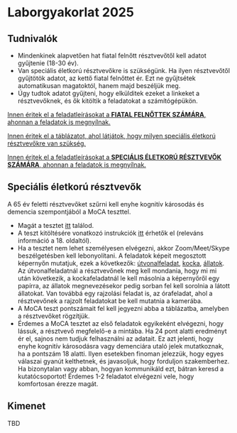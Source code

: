 # Laborgyakorlat 2025

## Tudnivalók

* Mindenkinek alapvetően hat fiatal felnőtt résztvevőtől kell adatot gyűjtenie (18-30 év).
* Van speciális életkorú résztvevőkre is szükségünk. Ha ilyen résztvevőtől gyűjtötök adatot, az kettő fiatal felnőttet ér. Ezt ne gyűjtsétek automatikusan magatoktól, hanem majd beszéljük meg.
* Úgy tudtok adatot gyűjteni, hogy elkülditek ezeket a linkeket a résztvevőknek, és ők kitöltik a feladatokat a számítógépükön.

[Innen éritek el a feladatleírásokat a **FIATAL FELNŐTTEK SZÁMÁRA**, ahonnan a feladatok is megnyílnak.](https://docs.google.com/document/d/1Q8fyEsORedEGjgNjt5hAPKmaYliPlovz3-34f3MnoMM/edit?usp=sharing)

[Innen éritek el a táblázatot, ahol látjátok, hogy milyen speciális életkorú résztvevőkre van szükség.](https://docs.google.com/spreadsheets/d/1GbC1icdQS67ap98ANmNs0ZgS2RBEaw8cP0iCY4y9xik/edit?usp=sharing)

[Innen éritek el a feladatleírásokat a **SPECIÁLIS ÉLETKORÚ RÉSZTVEVŐK SZÁMÁRA**, ahonnan a feladatok is megnyílnak.](https://docs.google.com/document/d/1NdQrohDrujV6tez7VGOkxM_lU-AWPfZfQCS_VRxdoMk/edit?usp=sharing)

## Speciális életkorú résztvevők

A 65 év feletti résztvevőket szűrni kell enyhe kognitív károsodás és demencia szempontjából a MoCA teszttel.  

* Magát a tesztet [itt](https://drive.google.com/file/d/1FFPlkeEnR9EvlCDP7MyFvhvu-zSWLckQ/view?usp=sharing) találod.  
* A teszt kitöltésére vonatkozó instrukciók [itt](https://drive.google.com/file/d/1akJRwlpsePl7X0OH1Hp0vVe0KbMOBDzR/view?usp=sharing) érhetők el (releváns információ a 18. oldaltól).  
* Ha a tesztet nem lehet személyesen elvégezni, akkor Zoom/Meet/Skype beszélgetésben kell lebonyolítani. A feladatok képeit megosztott képernyőn mutatjuk, ezek a következők: [útvonalfeladat](https://drive.google.com/file/d/1cTFRZ-GuQ7DdsfBza9WQsQaJFgESZ4wU/view?usp=sharing), [kocka](https://drive.google.com/file/d/1cM5sWAhCgwFEq-mrJMjw2ZZ34v-ek-Ga/view?usp=sharing), [állatok](https://drive.google.com/file/d/1cPfwUkTK4bYpNzG8eAYB1SReWBKjQomB/view?usp=sharing). Az útvonalfeladatnál a résztvevőnek meg kell mondania, hogy mi mi után következik, a kockafeladatnál le kell másolnia a képernyőről egy papírra, az állatok megnevezésekor pedig sorban fel kell sorolnia a látott állatokat. Van továbbá egy rajzolási feladat is, az órafeladat, ahol a résztvevőnek a rajzolt feladatokat be kell mutatnia a kamerába.  
* A MoCA teszt pontszámait fel kell jegyezni abba a táblázatba, amelyben a résztvevőket rögzítjük.  
* Érdemes a MoCA tesztet az első feladatok egyikeként elvégezni, hogy lássuk, a résztvevő megfelelő-e a mintába. Ha 24 pont alatti eredményt ér el, sajnos nem tudjuk felhasználni az adatait. Ez azt jelenti, hogy enyhe kognitív károsodásra vagy demenciára utaló jelek mutatkoznak, ha a pontszám 18 alatti. Ilyen esetekben finoman jelezzük, hogy egyes válaszai gyanút kelthetnek, és javasoljuk, hogy forduljon szakemberhez. Ha bizonytalan vagy abban, hogyan kommunikáld ezt, bátran keresd a kutatócsoportot! Érdemes 1-2 feladatot elvégezni vele, hogy komfortosan érezze magát.

## Kimenet

TBD
